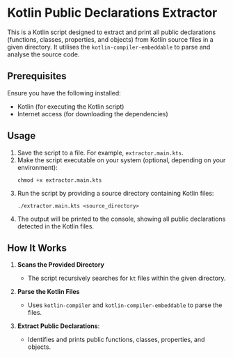 # Kotlin Public Declarations Extractor

This is a Kotlin script designed to extract and print all public declarations (functions, classes, properties, and objects) from Kotlin source files in a given directory. It utilises the `kotlin-compiler-embeddable` to parse and analyse the source code.

## Prerequisites

Ensure you have the following installed:

- Kotlin (for executing the Kotlin script)
- Internet access (for downloading the dependencies)

## Usage

1. Save the script to a file. For example, `extractor.main.kts`.
2. Make the script executable on your system (optional, depending on your environment):
    ```
    chmod +x extractor.main.kts
    ```
3. Run the script by providing a source directory containing Kotlin files:
    ```
   ./extractor.main.kts <source_directory>
   ```
4. The output will be printed to the console, showing all public declarations detected in the Kotlin files.

## How It Works

1. **Scans the Provided Directory**

    - The script recursively searches for `kt` files within the given directory.
   
2. **Parse the Kotlin Files**

    - Uses `kotlin-compiler` and `kotlin-compiler-embeddable` to parse the files.

3. **Extract Public Declarations**:

    - Identifies and prints public functions, classes, properties, and objects.



